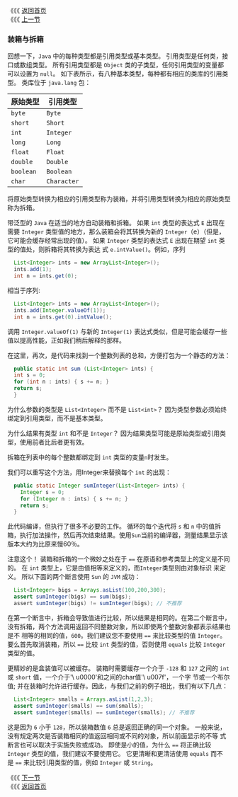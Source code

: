 《《《 [返回首页](../README.md)      <br/>
《《《 [上一节](01_Generics.md)

### 装箱与拆箱

回想一下，`Java` 中的每种类型都是引用类型或基本类型。 引用类型是任何类，接口或数组类型。 所有引用类型都是 `Object` 类的子类型，任何引用类型的变量都
可以设置为 `null`。 如下表所示，有八种基本类型，每种都有相应的类库的引用类型。 类库位于 `java.lang` 包：
  
原始类型 | 引用类型
---|---
`byte` |`Byte`
`short` |`Short`
`int` |`Integer`
`long` |`Long`
`float` |`Float`
`double` |`Double`
`boolean` |`Boolean`
`char` |`Character`

将原始类型转换为相应的引用类型称为装箱，并将引用类型转换为相应的原始类型称为拆箱。

带泛型的 `Java` 在适当的地方自动装箱和拆箱。 如果 `int` 类型的表达式 `E` 出现在需要 `Integer` 类型值的地方，那么装箱会将其转换为新的
`Integer`（e）（但是，它可能会缓存经常出现的值）。 如果 `Integer` 类型的表达式 `E` 出现在期望 `int` 类型的值处，则拆箱将其转换为表达
式 `e.intValue()`。例如，序列

```java
  List<Integer> ints = new ArrayList<Integer>();
  ints.add(1);
  int n = ints.get(0);
```
  
相当于序列:
  
```java
  List<Integer> ints = new ArrayList<Integer>();
  ints.add(Integer.valueOf(1));
  int n = ints.get(0).intValue();
```
  
调用 `Integer.valueOf(1)` 与新的 `Integer(1)` 表达式类似，但是可能会缓存一些值以提高性能，正如我们稍后解释的那样。

在这里，再次，是代码来找到一个整数列表的总和，方便打包为一个静态的方法：

```java
  public static int sum (List<Integer> ints) {
  int s = 0;
  for (int n : ints) { s += n; }
  return s;
  }
```
  
为什么参数的类型是 `List<Integer>` 而不是 `List<int>`？ 因为类型参数必须始终绑定到引用类型，而不是基本类型。 

为什么结果有类型 `int` 和不是 `Integer`？ 因为结果类型可能是原始类型或引用类型，使用前者比后者更有效。

拆箱在列表中的每个整数都绑定到 `int` 类型的变量`n`时发生。  

我们可以重写这个方法，用Integer来替换每个 `int` 的出现：

```java
  public static Integer sumInteger(List<Integer> ints) {
    Integer s = 0;
    for (Integer n : ints) { s += n; }
    return s;
  }
```

此代码编译，但执行了很多不必要的工作。 循环的每个迭代将 `s` 和 `n` 中的值拆箱，执行加法操作，然后再次结束结果。使用`Sun`当前的编译器，测量结果显示该
版本大约为比原来慢60％。
  
注意这个！ 装箱和拆箱的一个微妙之处在于 `==` 在原语和参考类型上的定义是不同的。 在 `int` 类型上，它是由值相等来定义的，而`Integer`类型则由对象标识
来定义。 所以下面的两个断言使用 `Sun` 的 `JVM` 成功： 
  
```java
  List<Integer> bigs = Arrays.asList(100,200,300);
  assert sumInteger(bigs) == sum(bigs);
  assert sumInteger(bigs) != sumInteger(bigs); // 不推荐
```

在第一个断言中，拆箱会导致值进行比较，所以结果是相同的。在第二个断言中，没有拆箱，两个方法调用返回不同整数对象，所以即使两个整数对象都表示结果也是不
相等的相同的值，`600`。我们建议您不要使用 `==` 来比较类型的值 `Integer`。 要么首先取消装箱，所以 `==` 比较 `int` 类型的值，否则使用 `equals` 比较
`Integer`类型的值。
 
更精妙的是盒装值可以被缓存。 装箱时需要缓存一个介于 `-128` 和 `127` 之间的 `int` 或 `short` 值，一个介于'\ u0000'和之间的char值'\ u007f'，一个字
节或一个布尔值; 并在装箱时允许进行缓存。因此，与我们之前的例子相比，我们有以下几点：

```java
  List<Integer> smalls = Arrays.asList(1,2,3);
  assert sumInteger(smalls) == sum(smalls);
  assert sumInteger(smalls) == sumInteger(smalls); // 不推荐
```
 
这是因为 `6` 小于 `128`，所以装箱数值 `6` 总是返回正确的同一个对象。 一般来说，没有规定两次是否装箱相同的值返回相同或不同的对象，所以前面显示的不等
式断言也可以取决于实施失败或成功。 即使是小的值，为什么 `==` 将正确比较 `Integer` 类型的值，我们建议不要使用它。 它更清晰和更清洁使用 `equals` 而不
是 `==` 来比较引用类型的值，例如 `Integer` 或 `String`。
 
《《《 [下一节](03_Foreach.md)   <br/>
《《《 [返回首页](../README.md)

